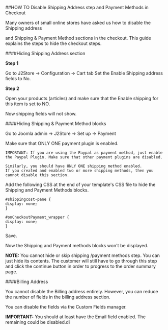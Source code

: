 ##HOW TO Disable Shipping Address step and Payment Methods in Checkout

Many owners of small online stores have asked us how to disable the Shipping address

and Shipping & Payment Method sections in the checkout. This guide explains the steps to hide the checkout steps.

####Hiding Shipping Address section

**Step 1**

Go to J2Store -> Configuration -> Cart tab
Set the Enable Shipping address fields to No.

**Step 2**

Open your products (articles) and make sure that the Enable shipping for this item is set to NO.

Now shipping fields will not show.

####Hiding Shipping & Payment Method blocks

Go to Joomla admin -> J2Store -> Set up -> Payment

Make sure that ONLY ONE payment plugin is enabled.
```
IMPORTANT: If you are using the Paypal as payment method, just enable the Paypal Plugin. Make sure that other payment plugins are disabled.

Similarly, you should have ONLY ONE shipping method enabled.
If you created and enabled two or more shipping methods, then you cannot disable this section.
```
Add the following CSS at the end of your template's CSS file to hide the Shipping and Payment Methods blocks.
```
#shippingcost-pane {
display: none;
}

#onCheckoutPayment_wrapper {
display: none;
}
```
Save.

Now the Shipping and Payment methods blocks won't be displayed.

**NOTE:** You cannot hide or skip shipping /payment methods step. You can just hide its contents. The customer will still have to go through this step and click the continue button in order to progress to the order summary page.

####Billing Address

You cannot disable the Billing address entirely.  However, you can reduce the number of fields in the billing address section.

You can disable the fields via the Custom Fields manager.

**IMPORTANT:** You should at least have the Email field enabled. The remaining could be disabled.di